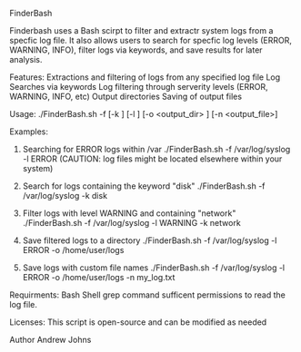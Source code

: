 FinderBash 

Finderbash uses a Bash scirpt to filter and extractr system logs from a specfic log file. It also allows users to search for specfic log levels (ERROR, WARNING, INFO), filter logs via keywords, and save results for later analysis. 

Features: 
Extractions and filtering of logs from any specified log file 
Log Searches via keywords
Log filtering through serverity levels (ERROR, WARNING, INFO, etc)
Output directories
Saving of output files 

Usage: 
./FinderBash.sh -f <logfile> [-k <keyword>] [-l <log level>] [-o <output_dir> ] [-n <output_file>]

Examples: 
1. Searching for ERROR logs within /var
./FinderBash.sh -f /var/log/syslog -l ERROR (CAUTION: log files might be located elsewhere within your system)

2. Search for logs containing the keyword "disk" 
./FinderBash.sh -f /var/log/syslog -k disk

3. Filter logs with level WARNING and containing "network" 
./FinderBash.sh -f /var/log/syslog -l WARNING -k network 

4. Save filtered logs to a directory
./FinderBash.sh -f /var/log/syslog -l ERROR -o /home/user/logs 

5. Save logs with custom file names
./FinderBash.sh -f /var/log/syslog -l ERROR -o /home/user/logs -n my_log.txt 

Requirments: 
Bash Shell 
grep command 
sufficent permissions to read the log file. 

Licenses: 
This script is open-source and can be modified as needed 

Author
Andrew Johns
